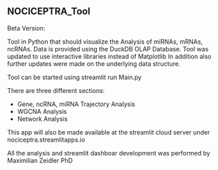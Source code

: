 <h2>NOCICEPTRA_Tool</h2>

Beta Version:

Tool in Python that should visualize the Analysis of miRNAs, mRNAs, ncRNAs.
Data is provided using the DuckDB OLAP Database.
Tool was updated to use interactive libraries instead of Matplotlib
In addition also further updates were made on the underlying data structure.

<p> Tool can be started using streamlit run Main.py <p>
<p> There are three different sections: </p>

<ul>
  <li> Gene, ncRNA, miRNA Trajectory Analysis </li>
  <li> WGCNA Analysis </li>
  <li> Network Analysis </li>
 
</ul>

This app will also be made available at the streamlit cloud server under nociceptra.streamlitapps.io

All the analysis and streamlit dashboar development was performed by Maximilian Zeidler PhD
  
